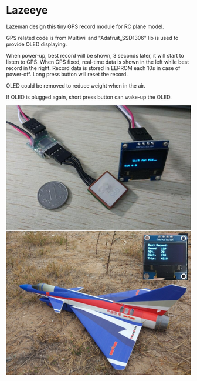 # Lazeeye

Lazeman design this tiny GPS record module for RC plane model.

GPS related code is from Multiwii and "Adafruit_SSD1306" lib is used to provide OLED displaying.

When power-up, best record will be shown, 3 seconds later, it will start to listen to GPS.
When GPS fixed, real-time data is shown in the left while best record in the right.
Record data is stored in EEPROM each 10s in case of power-off.
Long press button will reset the record.

OLED could be removed to reduce weight when in the air. 

If OLED is plugged again, short press button can wake-up the OLED.   

![](https://github.com/LazemanCY/Lazeeye/blob/master/image/module.jpg)
![](https://github.com/LazemanCY/Lazeeye/blob/master/image/test%20fly.jpg)
